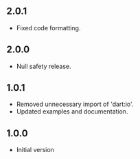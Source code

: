## 2.0.1

- Fixed code formatting.

## 2.0.0

- Null safety release.

## 1.0.1

- Removed unnecessary import of 'dart:io'.
- Updated examples and documentation.

## 1.0.0

- Initial version
